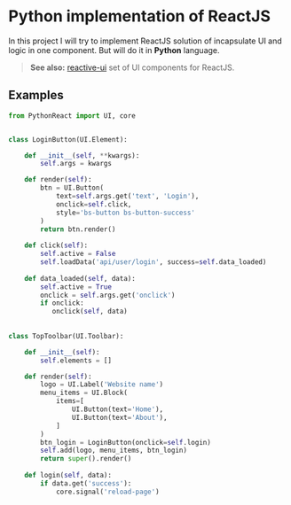 # Python implementation of ReactJS

In this project I will try to implement ReactJS solution of incapsulate UI and logic in one component. But will do it in **Python** language.

> **See also:** [reactive-ui](https://github.com/1st/reactive-ui) set of UI components for ReactJS.

## Examples

```python
from PythonReact import UI, core


class LoginButton(UI.Element):

    def __init__(self, **kwargs):
        self.args = kwargs

    def render(self):
        btn = UI.Button(
            text=self.args.get('text', 'Login'),
            onclick=self.click,
            style='bs-button bs-button-success'
        )
        return btn.render()
    
    def click(self):
        self.active = False
        self.loadData('api/user/login', success=self.data_loaded)
    
    def data_loaded(self, data):
        self.active = True
        onclick = self.args.get('onclick')
        if onclick:
           onclick(self, data)
 
 
class TopToolbar(UI.Toolbar):

    def __init__(self):
        self.elements = []

    def render(self):
        logo = UI.Label('Website name')
        menu_items = UI.Block(
            items=[
                UI.Button(text='Home'),
                UI.Button(text='About'),
            ]
        )
        btn_login = LoginButton(onclick=self.login)
        self.add(logo, menu_items, btn_login)
        return super().render()
    
    def login(self, data):
        if data.get('success'):
            core.signal('reload-page')
```
